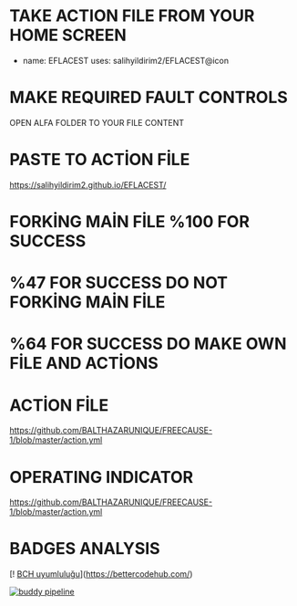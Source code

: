 # TAKE ACTION FILE FROM YOUR HOME SCREEN
- name: EFLACEST
  uses: salihyildirim2/EFLACEST@icon
  
  
# MAKE REQUIRED FAULT CONTROLS
OPEN ALFA FOLDER TO YOUR FILE CONTENT  

# PASTE TO ACTİON FİLE 

https://salihyildirim2.github.io/EFLACEST/
                                                            
# FORKİNG MAİN FİLE %100 FOR SUCCESS
# %47 FOR SUCCESS DO NOT FORKİNG MAİN FİLE
# %64 FOR SUCCESS DO MAKE OWN FİLE AND ACTİONS
# ACTİON FİLE
https://github.com/BALTHAZARUNIQUE/FREECAUSE-1/blob/master/action.yml 
# OPERATING INDICATOR
https://github.com/BALTHAZARUNIQUE/FREECAUSE-1/blob/master/action.yml

# BADGES ANALYSIS
[! [BCH uyumluluğu](https://bettercodehub.com/edge/badge/salihyildirim2/EFLACEST?branch=circleci-project-setup)](https://bettercodehub.com/)


[![buddy pipeline](https://app.buddy.works/balthazarunique/eflacest/pipelines/pipeline/269329/badge.svg?token=2374425063cd870aad097f0922c80f5539822dd0f09805993421060754106078 "buddy pipeline")](https://app.buddy.works/balthazarunique/eflacest/pipelines/pipeline/269329)

